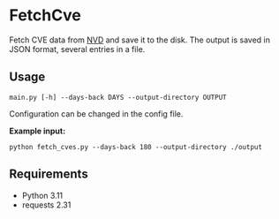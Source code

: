 # FetchCve

Fetch CVE data from [NVD](https://nvd.nist.gov/) and save it to the disk.
The output is saved in JSON format, several entries in a file.

## Usage

```
main.py [-h] --days-back DAYS --output-directory OUTPUT
```
Configuration can be changed in the config file.

**Example input:**
```
python fetch_cves.py --days-back 180 --output-directory ./output
```

## Requirements
* Python 3.11
* requests 2.31
